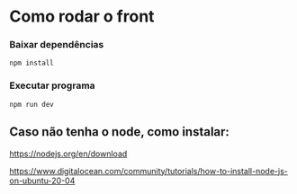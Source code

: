 # Como rodar o front

### Baixar dependências
``
npm install
``

### Executar programa
``
npm run dev
``

## Caso não tenha o node, como instalar:
<https://nodejs.org/en/download>

<https://www.digitalocean.com/community/tutorials/how-to-install-node-js-on-ubuntu-20-04>